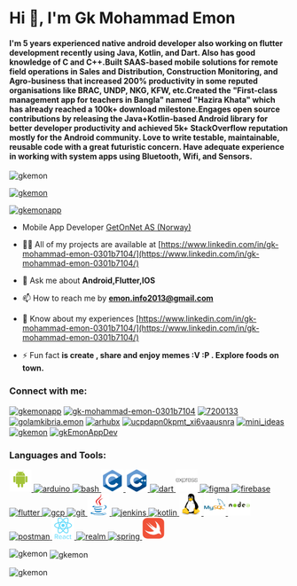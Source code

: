 <h1 align="left">Hi 👋, I'm Gk Mohammad Emon</h1>
<h4 align="left">I'm 5 years experienced native android developer also working on flutter development recently using Java, Kotlin, and Dart. Also has good knowledge of C and C++.Built SAAS-based mobile solutions for remote field operations in Sales and Distribution, Construction Monitoring, and Agro-business that increased 200% productivity in some reputed organisations like BRAC, UNDP, NKG, KFW, etc.Created the "First-class management app for teachers in Bangla" named "Hazira Khata" which has already reached a 100k+ download milestone.Engages open source contributions by releasing the Java+Kotlin-based Android library for better developer productivity and achieved 5k+ StackOverflow reputation mostly for the Android community. Love to write testable, maintainable, reusable code with a great futuristic concern. Have adequate experience in working with system apps using Bluetooth, Wifi, and Sensors.</h4>

<p align="left"> <img src="https://komarev.com/ghpvc/?username=gkemon&label=Profile%20views&color=0e75b6&style=flat" alt="gkemon" /> </p>

<p align="left"> <a href="https://github.com/ryo-ma/github-profile-trophy"><img src="https://github-profile-trophy.vercel.app/?username=gkemon" alt="gkemon" /></a> </p>

<p align="left"> <a href="https://twitter.com/gkemonapp" target="blank"><img src="https://img.shields.io/twitter/follow/gkemonapp?logo=twitter&style=for-the-badge" alt="gkemonapp" /></a> </p>

- Mobile App Developer [GetOnNet AS (Norway)](https://getonnet.no/)

- 👨‍💻 All of my projects are available at [https://www.linkedin.com/in/gk-mohammad-emon-0301b7104/](https://www.linkedin.com/in/gk-mohammad-emon-0301b7104/)

- 💬 Ask me about **Android,Flutter,IOS**

- 📫 How to reach me by **emon.info2013@gmail.com**

- 📄 Know about my experiences [https://www.linkedin.com/in/gk-mohammad-emon-0301b7104/](https://www.linkedin.com/in/gk-mohammad-emon-0301b7104/)

- ⚡ Fun fact **is create , share and enjoy memes :V :P . Explore foods on town.**

<h3 align="left">Connect with me:</h3>
<p align="left">
<a href="https://twitter.com/gkemonapp" target="blank"><img align="center" src="https://raw.githubusercontent.com/rahuldkjain/github-profile-readme-generator/master/src/images/icons/Social/twitter.svg" alt="gkemonapp" height="30" width="40" /></a>
<a href="https://linkedin.com/in/gk-mohammad-emon-0301b7104" target="blank"><img align="center" src="https://raw.githubusercontent.com/rahuldkjain/github-profile-readme-generator/master/src/images/icons/Social/linked-in-alt.svg" alt="gk-mohammad-emon-0301b7104" height="30" width="40" /></a>
<a href="https://stackoverflow.com/users/7200133" target="blank"><img align="center" src="https://raw.githubusercontent.com/rahuldkjain/github-profile-readme-generator/master/src/images/icons/Social/stack-overflow.svg" alt="7200133" height="30" width="40" /></a>
<a href="https://fb.com/golamkibria.emon" target="blank"><img align="center" src="https://raw.githubusercontent.com/rahuldkjain/github-profile-readme-generator/master/src/images/icons/Social/facebook.svg" alt="golamkibria.emon" height="30" width="40" /></a>
<a href="https://instagram.com/arhubx" target="blank"><img align="center" src="https://raw.githubusercontent.com/rahuldkjain/github-profile-readme-generator/master/src/images/icons/Social/instagram.svg" alt="arhubx" height="30" width="40" /></a>
<a href="https://www.youtube.com/c/ucpdapn0kpmt_xi6vaausnra" target="blank"><img align="center" src="https://raw.githubusercontent.com/rahuldkjain/github-profile-readme-generator/master/src/images/icons/Social/youtube.svg" alt="ucpdapn0kpmt_xi6vaausnra" height="30" width="40" /></a>
<a href="https://www.hackerrank.com/mini_ideas" target="blank"><img align="center" src="https://raw.githubusercontent.com/rahuldkjain/github-profile-readme-generator/master/src/images/icons/Social/hackerrank.svg" alt="mini_ideas" height="30" width="40" /></a>
<a href="https://www.leetcode.com/gkemon" target="blank"><img align="center" src="https://raw.githubusercontent.com/rahuldkjain/github-profile-readme-generator/master/src/images/icons/Social/leet-code.svg" alt="gkemon" height="30" width="40" /></a>
<a href="https://discord.gg/gkEmonAppDev" target="blank"><img align="center" src="https://raw.githubusercontent.com/rahuldkjain/github-profile-readme-generator/master/src/images/icons/Social/discord.svg" alt="gkEmonAppDev" height="30" width="40" /></a>
</p>

<h3 align="left">Languages and Tools:</h3>
<p align="left"> <a href="https://developer.android.com" target="_blank" rel="noreferrer"> <img src="https://raw.githubusercontent.com/devicons/devicon/master/icons/android/android-original-wordmark.svg" alt="android" width="40" height="40"/> </a> <a href="https://www.arduino.cc/" target="_blank" rel="noreferrer"> <img src="https://cdn.worldvectorlogo.com/logos/arduino-1.svg" alt="arduino" width="40" height="40"/> </a> <a href="https://www.gnu.org/software/bash/" target="_blank" rel="noreferrer"> <img src="https://www.vectorlogo.zone/logos/gnu_bash/gnu_bash-icon.svg" alt="bash" width="40" height="40"/> </a> <a href="https://www.cprogramming.com/" target="_blank" rel="noreferrer"> <img src="https://raw.githubusercontent.com/devicons/devicon/master/icons/c/c-original.svg" alt="c" width="40" height="40"/> </a> <a href="https://www.w3schools.com/cpp/" target="_blank" rel="noreferrer"> <img src="https://raw.githubusercontent.com/devicons/devicon/master/icons/cplusplus/cplusplus-original.svg" alt="cplusplus" width="40" height="40"/> </a> <a href="https://dart.dev" target="_blank" rel="noreferrer"> <img src="https://www.vectorlogo.zone/logos/dartlang/dartlang-icon.svg" alt="dart" width="40" height="40"/> </a> <a href="https://expressjs.com" target="_blank" rel="noreferrer"> <img src="https://raw.githubusercontent.com/devicons/devicon/master/icons/express/express-original-wordmark.svg" alt="express" width="40" height="40"/> </a> <a href="https://www.figma.com/" target="_blank" rel="noreferrer"> <img src="https://www.vectorlogo.zone/logos/figma/figma-icon.svg" alt="figma" width="40" height="40"/> </a> <a href="https://firebase.google.com/" target="_blank" rel="noreferrer"> <img src="https://www.vectorlogo.zone/logos/firebase/firebase-icon.svg" alt="firebase" width="40" height="40"/> </a> <a href="https://flutter.dev" target="_blank" rel="noreferrer"> <img src="https://www.vectorlogo.zone/logos/flutterio/flutterio-icon.svg" alt="flutter" width="40" height="40"/> </a> <a href="https://cloud.google.com" target="_blank" rel="noreferrer"> <img src="https://www.vectorlogo.zone/logos/google_cloud/google_cloud-icon.svg" alt="gcp" width="40" height="40"/> </a> <a href="https://git-scm.com/" target="_blank" rel="noreferrer"> <img src="https://www.vectorlogo.zone/logos/git-scm/git-scm-icon.svg" alt="git" width="40" height="40"/> </a> <a href="https://www.java.com" target="_blank" rel="noreferrer"> <img src="https://raw.githubusercontent.com/devicons/devicon/master/icons/java/java-original.svg" alt="java" width="40" height="40"/> </a> <a href="https://www.jenkins.io" target="_blank" rel="noreferrer"> <img src="https://www.vectorlogo.zone/logos/jenkins/jenkins-icon.svg" alt="jenkins" width="40" height="40"/> </a> <a href="https://kotlinlang.org" target="_blank" rel="noreferrer"> <img src="https://www.vectorlogo.zone/logos/kotlinlang/kotlinlang-icon.svg" alt="kotlin" width="40" height="40"/> </a> <a href="https://www.linux.org/" target="_blank" rel="noreferrer"> <img src="https://raw.githubusercontent.com/devicons/devicon/master/icons/linux/linux-original.svg" alt="linux" width="40" height="40"/> </a> <a href="https://www.mysql.com/" target="_blank" rel="noreferrer"> <img src="https://raw.githubusercontent.com/devicons/devicon/master/icons/mysql/mysql-original-wordmark.svg" alt="mysql" width="40" height="40"/> </a> <a href="https://nodejs.org" target="_blank" rel="noreferrer"> <img src="https://raw.githubusercontent.com/devicons/devicon/master/icons/nodejs/nodejs-original-wordmark.svg" alt="nodejs" width="40" height="40"/> </a> <a href="https://postman.com" target="_blank" rel="noreferrer"> <img src="https://www.vectorlogo.zone/logos/getpostman/getpostman-icon.svg" alt="postman" width="40" height="40"/> </a> <a href="https://reactjs.org/" target="_blank" rel="noreferrer"> <img src="https://raw.githubusercontent.com/devicons/devicon/master/icons/react/react-original-wordmark.svg" alt="react" width="40" height="40"/> </a> <a href="https://realm.io/" target="_blank" rel="noreferrer"> <img src="https://raw.githubusercontent.com/bestofjs/bestofjs-webui/8665e8c267a0215f3159df28b33c365198101df5/public/logos/realm.svg" alt="realm" width="40" height="40"/> </a> <a href="https://spring.io/" target="_blank" rel="noreferrer"> <img src="https://www.vectorlogo.zone/logos/springio/springio-icon.svg" alt="spring" width="40" height="40"/> </a> <a href="https://developer.apple.com/swift/" target="_blank" rel="noreferrer"> <img src="https://raw.githubusercontent.com/devicons/devicon/master/icons/swift/swift-original.svg" alt="swift" width="40" height="40"/> </a> </p>

<p><img align="left" src="https://github-readme-stats.vercel.app/api/top-langs?username=gkemon&show_icons=true&locale=en&layout=compact" alt="gkemon" /></p>

<p>&nbsp;<img align="center" src="https://github-readme-stats.vercel.app/api?username=gkemon&show_icons=true&locale=en" alt="gkemon" /></p>

<p><img align="center" src="https://github-readme-streak-stats.herokuapp.com/?user=gkemon&" alt="gkemon" /></p>
